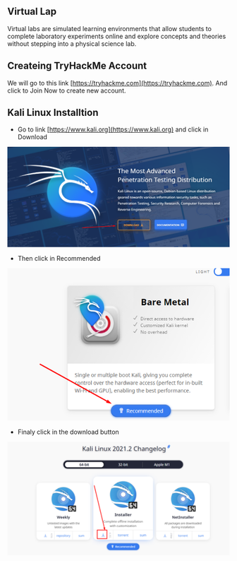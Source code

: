 ## Virtual Lap
Virtual labs are simulated learning environments that allow students to complete laboratory experiments online and explore concepts and theories without stepping into a physical science lab.

## Createing TryHackMe Account

We will go to this link [https://tryhackme.com](https://tryhackme.com). And click to Join Now to create new account.

## Kali Linux Installtion
- Go to link [https://www.kali.org](https://www.kali.org) and click in Download 

![Download](./img/kaliLunx-1.png)

- Then click in Recommended

![Recommended](./img/kaliLunx-2.png)

- Finaly click in the download button

![downloadButton](./img/kaliLunx-3.png)